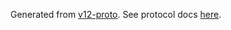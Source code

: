 Generated from [v12-proto](https://github.com/drival-ai/v12-proto). See protocol docs [here](https://drival-ai.github.io/v12-go/).
